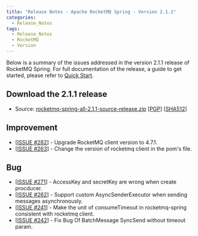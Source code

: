 ```yaml
---
title: "Release Notes - Apache RocketMQ Spring - Version 2.1.1"
categories:
  - Release_Notes
tags:
  - Release_Notes
  - RocketMQ
  - Version
---
```


Below is a summary of the issues addressed in the version 2.1.1 release of RocketMQ Spring. For full documentation of the release, a guide to get started, please refer to [Quick Start](https://github.com/apache/rocketmq-spring).


<h2> Download the 2.1.1 release</h2>
    
* Source: [rocketmq-spring-all-2.1.1-source-release.zip](https://archive.apache.org/dist/rocketmq/rocketmq-spring/2.1.1/rocketmq-spring-all-2.1.1-source-release.zip) [[PGP](https://archive.apache.org/dist/rocketmq/rocketmq-spring/2.1.1/rocketmq-spring-all-2.1.1-source-release.zip.asc)] [[SHA512](https://archive.apache.org/dist/rocketmq/rocketmq-spring/2.1.1/rocketmq-spring-all-2.1.1-source-release.zip.sha512)]

## Improvement
<ul>
<li>[<a href='https://github.com/apache/rocketmq-spring/pull/283'>ISSUE #282</a>] -  Upgrade RocketMQ client version to 4.7.1.
</li>
<li>[<a href='https://github.com/apache/rocketmq-spring/pull/265'>ISSUE #263</a>] -  Change the version of rocketmq client in the pom's file.
</li>
</ul>

## Bug
<ul>
<li>[<a href='https://github.com/apache/rocketmq-spring/pull/269'>ISSUE #271</a>] -  AccessKey and secretKey are wrong when create procducer.
</li>
<li>[<a href='https://github.com/apache/rocketmq-spring/pull/266'>ISSUE #262</a>] -  Support custom AsyncSenderExecutor when sending messages asynchronously.
</li>
<li>[<a href='https://github.com/apache/rocketmq-spring/pull/247'>ISSUE #241</a>] -  Make the unit of consumeTimeout in rocketmq-spring consistent with rocketmq client.
</li>
<li>[<a href='https://github.com/apache/rocketmq-spring/pull/244'>ISSUE #242</a>] -  Fix Bug Of BatchMessage SyncSend without timeout param.
</li>
</ul>